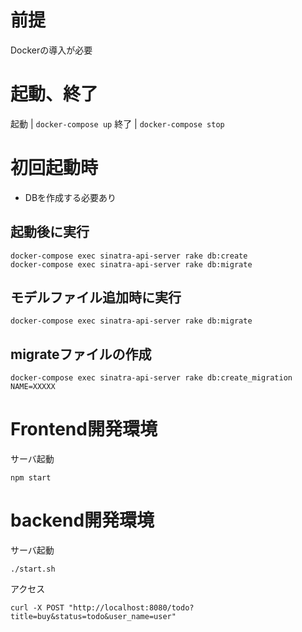 # 前提
Dockerの導入が必要
# 起動、終了
起動 | `docker-compose up`
終了 | `docker-compose stop`
# 初回起動時
- DBを作成する必要あり
## 起動後に実行
```
docker-compose exec sinatra-api-server rake db:create
docker-compose exec sinatra-api-server rake db:migrate
```

## モデルファイル追加時に実行
```
docker-compose exec sinatra-api-server rake db:migrate
```

## migrateファイルの作成
```
docker-compose exec sinatra-api-server rake db:create_migration NAME=XXXXX
```

# Frontend開発環境
サーバ起動
```
npm start
```

# backend開発環境
サーバ起動
```
./start.sh
```

アクセス
```
curl -X POST "http://localhost:8080/todo?title=buy&status=todo&user_name=user" 
```

